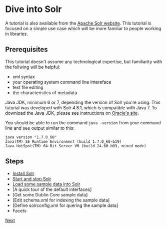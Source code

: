 # Dive into Solr

A tutorial is also available from the [Apache Solr website](http://lucene.apache.org/solr/tutorial.html). This tutorial is focused on a simple use case which will be more familiar to people working in libraries.

## Prerequisites

This tutorial doesn't assume any technological expertise, but familiarity with the follwing will be helpful:

* xml syntax
* your operating system command line intereface
* text file editing
* the characteristics of metadata

Java JDK, minimum 6 or 7, depending the version of Solr you're using. This tutorial was developed with Solr 4.8.1, which is compatible with Java 7. To download the Java JDK, please see instructions on [Oracle's site](http://www.oracle.com/technetwork/java/javase/downloads/index.html).

You should be able to run the command `java -version` from your command line and see output similar to this:

```
java version "1.7.0_60"
Java(TM) SE Runtime Environment (build 1.7.0_60-b19)
Java HotSpot(TM) 64-Bit Server VM (build 24.60-b09, mixed mode)
```

## Steps

* [Install Solr](02.md)
* [Start and stop Solr](03.md)
* [Load some sample data into Solr](04.md)
* [A quick tour of the default interfaces]
* [Get some Dublin Core sample data]
* [Edit schema.xml for indexing the sample data]
* [Define solrconfig.xml for quering the sample data]
* Facets

[Next](02.md)
